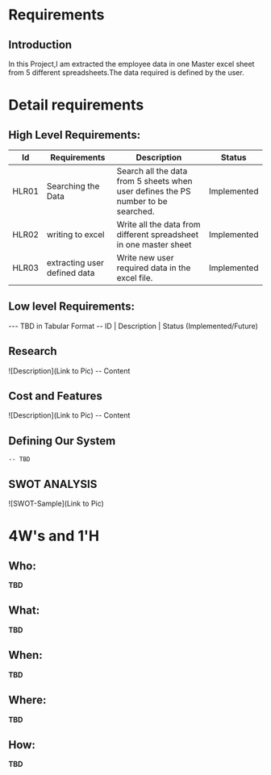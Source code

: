 # Requirements
## Introduction
 In this Project,I am extracted the employee data in one Master excel sheet from 5 different spreadsheets.The data required is defined by the user.

# Detail requirements
## High Level Requirements: 
Id    |  Requirements                           |   Description                                                                    | Status  
------|-----------------------------------------|--------------------------------------------------------------------------------- |----------
HLR01 |  Searching the Data                     | Search all the data from 5 sheets when user defines the PS number to be searched.|Implemented
HLR02 | writing to excel                        | Write all the data from different spreadsheet in one master sheet                |Implemented
HLR03 | extracting user defined data            | Write new user required data in the excel file.                                  |Implemented

##  Low level Requirements:
--- TBD in Tabular Format 
-- ID | Description | Status (Implemented/Future)





## Research
![Description](Link to Pic)
-- Content 
## Cost and Features
![Description](Link to Pic)
-- Content 
## Defining Our System
    -- TBD
## SWOT ANALYSIS
![SWOT-Sample](Link to Pic)

# 4W&#39;s and 1&#39;H

## Who:

**TBD**

## What:

**TBD**

## When:

**TBD**

## Where:

**TBD**

## How:

**TBD**
